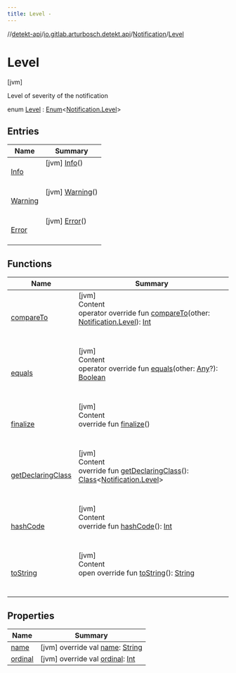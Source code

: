 ```yaml
---
title: Level -
---
```

//[detekt-api](../../../index.md)/[io.gitlab.arturbosch.detekt.api](../../index.md)/[Notification](../index.md)/[Level](index.md)



# Level  
 [jvm] 

Level of severity of the notification

enum [Level](index.md) : [Enum](https://kotlinlang.org/api/latest/jvm/stdlib/kotlin/-enum/index.html)<[Notification.Level](index.md)>    


## Entries  
  
|  Name|  Summary| 
|---|---|
| [Info](-info/index.md)|  [jvm] [Info](-info/index.md)()  <br>  <br>   <br>
| [Warning](-warning/index.md)|  [jvm] [Warning](-warning/index.md)()  <br>  <br>   <br>
| [Error](-error/index.md)|  [jvm] [Error](-error/index.md)()  <br>  <br>   <br>


## Functions  
  
|  Name|  Summary| 
|---|---|
| [compareTo](-error/index.md#kotlin/Enum/compareTo/#io.gitlab.arturbosch.detekt.api.Notification.Level/PointingToDeclaration/)| [jvm]  <br>Content  <br>operator override fun [compareTo](-error/index.md#kotlin/Enum/compareTo/#io.gitlab.arturbosch.detekt.api.Notification.Level/PointingToDeclaration/)(other: [Notification.Level](index.md)): [Int](https://kotlinlang.org/api/latest/jvm/stdlib/kotlin/-int/index.html)  <br><br><br>
| [equals](../../-severity/-performance/index.md#kotlin/Enum/equals/#kotlin.Any?/PointingToDeclaration/)| [jvm]  <br>Content  <br>operator override fun [equals](../../-severity/-performance/index.md#kotlin/Enum/equals/#kotlin.Any?/PointingToDeclaration/)(other: [Any](https://kotlinlang.org/api/latest/jvm/stdlib/kotlin/-any/index.html)?): [Boolean](https://kotlinlang.org/api/latest/jvm/stdlib/kotlin/-boolean/index.html)  <br><br><br>
| [finalize](../../-severity/-performance/index.md#kotlin/Enum/finalize/#/PointingToDeclaration/)| [jvm]  <br>Content  <br>override fun [finalize](../../-severity/-performance/index.md#kotlin/Enum/finalize/#/PointingToDeclaration/)()  <br><br><br>
| [getDeclaringClass](../../-severity/-performance/index.md#kotlin/Enum/getDeclaringClass/#/PointingToDeclaration/)| [jvm]  <br>Content  <br>override fun [getDeclaringClass](../../-severity/-performance/index.md#kotlin/Enum/getDeclaringClass/#/PointingToDeclaration/)(): [Class](https://docs.oracle.com/javase/8/docs/api/java/lang/Class.html)<[Notification.Level](index.md)>  <br><br><br>
| [hashCode](../../-severity/-performance/index.md#kotlin/Enum/hashCode/#/PointingToDeclaration/)| [jvm]  <br>Content  <br>override fun [hashCode](../../-severity/-performance/index.md#kotlin/Enum/hashCode/#/PointingToDeclaration/)(): [Int](https://kotlinlang.org/api/latest/jvm/stdlib/kotlin/-int/index.html)  <br><br><br>
| [toString](../../-severity/-performance/index.md#kotlin/Enum/toString/#/PointingToDeclaration/)| [jvm]  <br>Content  <br>open override fun [toString](../../-severity/-performance/index.md#kotlin/Enum/toString/#/PointingToDeclaration/)(): [String](https://kotlinlang.org/api/latest/jvm/stdlib/kotlin/-string/index.html)  <br><br><br>


## Properties  
  
|  Name|  Summary| 
|---|---|
| [name](index.md#io.gitlab.arturbosch.detekt.api/Notification.Level/name/#/PointingToDeclaration/)|  [jvm] override val [name](index.md#io.gitlab.arturbosch.detekt.api/Notification.Level/name/#/PointingToDeclaration/): [String](https://kotlinlang.org/api/latest/jvm/stdlib/kotlin/-string/index.html)   <br>
| [ordinal](index.md#io.gitlab.arturbosch.detekt.api/Notification.Level/ordinal/#/PointingToDeclaration/)|  [jvm] override val [ordinal](index.md#io.gitlab.arturbosch.detekt.api/Notification.Level/ordinal/#/PointingToDeclaration/): [Int](https://kotlinlang.org/api/latest/jvm/stdlib/kotlin/-int/index.html)   <br>

